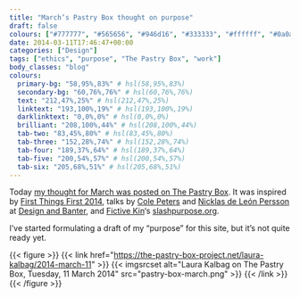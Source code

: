 ```yaml
---
title: "March’s Pastry Box thought on purpose"
draft: false
colours: ["#777777", "#565656", "#946d16", "#333333", "#ffffff", "#0a0a0a", "#ffffff"]
date: 2014-03-11T17:46:47+00:00
categories: ["Design"]
tags: ["ethics", "purpose", "The Pastry Box", "work"]
body_classes: "blog"
colours:
  primary-bg: "58,95%,83%" # hsl(58,95%,83%)
  secondary-bg: "60,76%,76%" # hsl(60,76%,76%)
  text: "212,47%,25%" # hsl(212,47%,25%)
  linktext: "193,100%,19%" # hsl(193,100%,19%)
  darklinktext: "0,0%,0%" # hsl(0,0%,0%)
  brilliant: "208,100%,44%" # hsl(208,100%,44%)
  tab-two: "83,45%,80%" # hsl(83,45%,80%)
  tab-three: "152,28%,74%" # hsl(152,28%,74%)
  tab-four: "189,37%,64%" # hsl(189,37%,64%)
  tab-five: "200,54%,57%" # hsl(200,54%,57%)
  tab-six: "205,68%,51%" # hsl(205,68%,51%)
---
```


Today [my thought for March was posted on The Pastry Box](https://the-pastry-box-project.net/laura-kalbag/2014-march-11). It was inspired by [First Things First 2014](http://firstthingsfirst2014.org), talks by [Cole Peters](http://twitter.com/cole_peters) and [Nicklas de León Persson](http://twitter.com/takete) at [Design and Banter](http://designandbanter.com), and [Fictive Kin](http://fictivekin.com/purpose)‘s [slashpurpose.org](http://slashpurpose.org).

I’ve started formulating a draft of my “purpose” for this site, but it’s not quite ready yet.

{{< figure >}}
  {{< link href="https://the-pastry-box-project.net/laura-kalbag/2014-march-11" >}}
  	{{< imgsrcset alt="Laura Kalbag on The Pastry Box, Tuesday, 11 March 2014" src="pastry-box-march.png" >}}
  {{< /link >}}
{{< /figure >}}

	